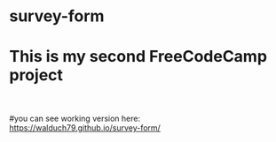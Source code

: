 # survey-form
# This is my second FreeCodeCamp project<br><br>
#you can see working version here: <br>  https://walduch79.github.io/survey-form/
